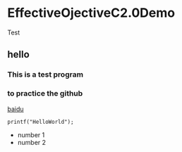 # EffectiveOjectiveC2.0Demo
Test

## hello
### This is a test program
### to practice the github

[baidu](http://www.baidu.com)

```
printf("HelloWorld");
```

- number 1
- number 2

